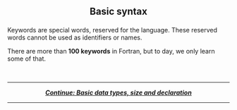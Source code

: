 ## <p align="center"> Basic syntax </p>

Keywords are special words, reserved for the language. These reserved words cannot be used as identifiers or names.

There are more than **100 keywords** in Fortran, but to day, we only learn some of that.



<br/>

---

<p align="center">
  <em>
    <b>
      <a href="/tutorial/data.md">
        Continue: Basic data types, size and declaration
      </a>
    </b>
  </em>
</p>

---
